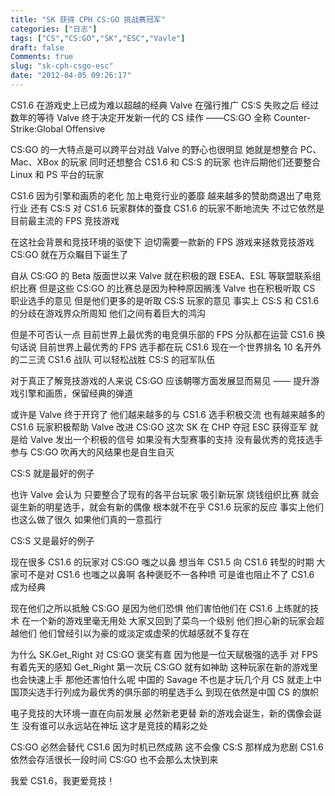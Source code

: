 ```yaml
---
title: "SK 获得 CPH CS:GO 挑战赛冠军"
categories: ["日志"]
tags: ["CS","CS:GO","SK","ESC","Vavle"]
draft: false
Comments: true
slug: "sk-cph-csgo-esc"
date: "2012-04-05 09:26:17"
---
```


CS1.6 在游戏史上已成为难以超越的经典
Valve 在强行推广 CS:S 失败之后
经过数年的等待
Valve 终于决定开发新一代的 CS 续作 ——CS:GO
全称 Counter-Strike:Global Offensive

CS:GO 的一大特点是可以跨平台对战
Valve 的野心也很明显
她就是想整合 PC、Mac、XBox 的玩家
同时还想整合 CS1.6 和 CS:S 的玩家
也许后期他们还要整合 Linux 和 PS 平台的玩家

CS1.6 因为引擎和画质的老化
加上电竞行业的萎靡
越来越多的赞助商退出了电竞行业
还有 CS:S 对 CS1.6 玩家群体的蚕食
CS1.6 的玩家不断地流失
不过它依然是目前最主流的 FPS 竞技游戏

在这社会背景和竞技环境的驱使下
迫切需要一款新的 FPS 游戏来拯救竞技游戏
CS:GO 就在万众瞩目下诞生了

自从 CS:GO 的 Beta 版面世以来
Valve 就在积极的跟 ESEA、ESL 等联盟联系组织比赛
但是这些 CS:GO 的比赛总是因为种种原因搁浅
Valve 也在积极听取 CS 职业选手的意见
但是他们更多的是听取 CS:S 玩家的意见
事实上 CS:S 和 CS1.6 的分歧在游戏界众所周知
他们之间有着巨大的鸿沟

但是不可否认一点
目前世界上最优秀的电竞俱乐部的 FPS 分队都在运营 CS1.6
换句话说
目前世界上最优秀的 FPS 选手都在玩 CS1.6
现在一个世界排名 10 名开外的二三流 CS1.6 战队
可以轻松战胜 CS:S 的冠军队伍

对于真正了解竞技游戏的人来说
CS:GO 应该朝哪方面发展显而易见
—— 提升游戏引擎和画质，保留经典的弹道

或许是 Valve 终于开窍了
他们越来越多的与 CS1.6 选手积极交流
也有越来越多的 CS1.6 玩家积极帮助 Valve 改进 CS:GO
这次 SK 在 CHP 夺冠 ESC 获得亚军
就是给 Valve 发出一个积极的信号
如果没有大型赛事的支持
没有最优秀的竞技选手参与
CS:GO 吹再大的风结果也是自生自灭

CS:S 就是最好的例子

也许 Valve 会认为
只要整合了现有的各平台玩家
吸引新玩家
烧钱组织比赛
就会诞生新的明星选手，就会有新的偶像
根本就不在乎 CS1.6 玩家的反应
事实上他们也这么做了很久
如果他们真的一意孤行

CS:S 又是最好的例子

现在很多 CS1.6 的玩家对 CS:GO 嗤之以鼻
想当年 CS1.5 向 CS1.6 转型的时期
大家可不是对 CS1.6 也嗤之以鼻啊
各种褒贬不一各种喷
可是谁也阻止不了 CS1.6 成为经典

现在他们之所以抵触 CS:GO
是因为他们恐惧
他们害怕他们在 CS1.6 上练就的技术
在一个新的游戏里毫无用处
大家又回到了菜鸟一个级别
他们担心新的玩家会超越他们
他们曾经引以为豪的或淡定或虚荣的优越感就不复存在

为什么 SK.Get_Right 对 CS:GO 褒奖有嘉
因为他是一位天赋极强的选手
对 FPS 有着先天的感知
Get_Right 第一次玩 CS:GO 就有如神助
这种玩家在新的游戏里也会快速上手
那他还害怕什么呢
中国的 Savage 不也是才玩几个月 CS
就走上中国顶尖选手行列成为最优秀的俱乐部的明星选手么
到现在依然是中国 CS 的旗帜

电子竞技的大环境一直在向前发展
必然新老更替
新的游戏会诞生，新的偶像会诞生
没有谁可以永远站在神坛
这才是竞技的精彩之处

CS:GO 必然会替代 CS1.6
因为时机已然成熟
这不会像 CS:S 那样成为悲剧
CS1.6 依然会存活很长一段时间
CS:GO 也不会那么太快到来

我爱 CS1.6，我更爱竞技！


